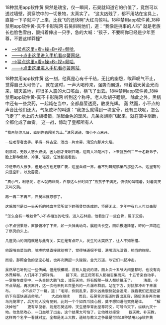 18种禁用app软件黄    果然是瑰宝，仅一瞬间，石昊就知道它的价值了，竟然可以透过墙壁，洞穿院中的一切景物，太真实了。    “这太凶残了，都不用站在宝具上，直接一下子就冲了上来，比我飞的还快啊”大红鸟惊叫。18种禁用app软件黄_18种禁用app软件黄-真不卡影院网    石昊斜睨他们，道：“我像是挑事的人吗”    就是老族长也脸色雪白，颤抖着伸出一只手，急的大喊：“孩子，不要啊你已经是少年至尊，不要这样莽撞”

<li><a href="http://sviger442.cc103.xyz/#md_1026">-->猛点这里=看=操=B=视=频哈.</a></li>
<li><a href="http://sviger442.cc103.xyz/#md_1026">--->点击这里进入手机看@簧网站.</a></li>





<li><a href="http://sviger442.cc103.xyz/#md_1026">-->猛点这里=看=操=B=视=频哈.</a></li>
<li><a href="http://sviger442.cc103.xyz/#md_1026">--->点击这里进入手机看@簧网站.</a></li>



18种禁用app软件黄    这一刻，他真是心有千千结，无比的幽怨，唉声叹气不止，觉得自己太可怜了。    就在这时，一声大喝传来，强势而霸道。带着滔天黄金光而来，铺天盖地，将很多人震的大口咳血，横飞了出去。18种禁用app软件黄_18种禁用app软件黄-真不卡影院网    听到这个称呼。老人吹胡子瞪眼。
    除此之外，黑锅中还有一些灵药，一起炖在当中，全都晶莹透亮，散发光辉。    轰    然而，小不点的声音比他们还大，气急败坏的叫道：“我怎么就得到一块宝骨，还有三块呢，怎么飞走了”    地上的大旗猎猎，荡起金色的罡风，几条炎蟒刚飞起来，就在空中崩断，全都化成了血雾。    这一战，惊动了皇都所有人

    “我再陪你几日，直到你去闯关为止。”清风说道，怕小不点离开。

    一位老尊者出手。手持一件古宝，洒出一片水幕，淹没向那片火焰。

    刹那间，无数人怒火燃烧，因为刚才亲眼目睹，这两人冷酷出手，上来就放倒二三十名新弟子，脸上那种傲然、冷漠、轻视，任谁都能看到。

    冲进来的人很多，但是地方也足够广袤，这里自成一界，看不到筑鲲鹏巢的那些古木，这里有的只是空旷，以及雾霭。

    “真小气，利息呢，怎么就两块啊，白存这么长时间了”熊孩子不满足，愤愤的叫嚷着，对着高天又叫又跳。

    再一再二不再三，石昊早就忍够了。

    这盾牌可是以一头夭折的纯血生灵所留下的残骨祭炼成的，坚硬无比，少年中有几人可以击裂

    “怎么会有一堆蛟骨”小不点相当的吃惊，进入石林后，他看到了一些白骨，属于交兽。

    小不点很果断，直接俯冲了下来，如一头神禽幼鸟，展翅击长空，而后极速降落，砰的一声踏在了祭灵的头上。

    几座灵山的沉陷就是与此有关，实在是有点吓人，发生的太突然了，让人不知所措。

    他跟啃白菜似的，吭哧吭哧直接就给嚼了，觉得味道很不错，满嘴流光溢霞，相当的绚丽。

    而后，那颗金色的至宝心脏，也再次腾起一头狻猊，金光万道，与它们一起冲击。

    虽然早已听到过一些传闻，但是很模糊，没有人能说的清，而上次十五爷大闹皇都时，也没有向外界解释，人们并不了解详情。    接下来，武王府所有人都被召集而来，十五爷亲自动手，一掌按在虚空中，一头金翅大鹏飞出，凌压天地，将石毅那一脉人都给镇压了。    清晨，小不点早起，再次离开，这一次他来到五百里外的一片瀑布群前，站在下方，对抗那冲击下来瀑布。    小不点吓了一跳，道：“毛球，你别乱来，那头凶禽很快就会追来，我看我们还是赶紧扔下鸟蛋快速逃命吧。”    大战在继续    而且，石昊背对街道时露出真容，随后浑身再次被乌光笼罩了，后方的人没有见到，此刻一个个如百爪挠心般，莫不想知道他究竟是谁。    “解决掉他”    更有罕见者，则是石昊这种，天生便孕育出至尊符文，可号令天下，纵横九天十地。他急怒攻心，一口血喷了出去，这个结果太可怕了，让他难以接受    截天教、补天教，这样两个名字一看就对立，全都是无上大教，道统与教义之争最是可怕18种禁用app软件黄
